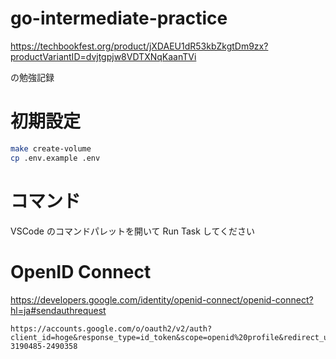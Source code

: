 # go-intermediate-practice

https://techbookfest.org/product/jXDAEU1dR53kbZkgtDm9zx?productVariantID=dvjtgpjw8VDTXNqKaanTVi

の勉強記録

# 初期設定

```sh
make create-volume
cp .env.example .env
```

# コマンド

VSCode のコマンドパレットを開いて Run Task してください

# OpenID Connect

https://developers.google.com/identity/openid-connect/openid-connect?hl=ja#sendauthrequest

```
https://accounts.google.com/o/oauth2/v2/auth?client_id=hoge&response_type=id_token&scope=openid%20profile&redirect_uri=http://localhost:8081/callback&nonce=0394852-3190485-2490358
```
